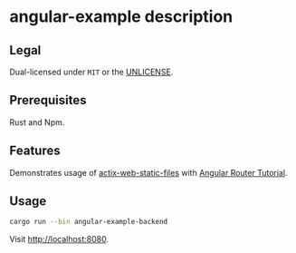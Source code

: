 # angular-example description

## Legal

Dual-licensed under `MIT` or the [UNLICENSE](http://unlicense.org/).

## Prerequisites

Rust and Npm.

## Features

Demonstrates usage of [actix-web-static-files](https://github.com/kilork/actix-web-static-files) with [Angular Router Tutorial](https://angular.io/guide/router-tutorial).
## Usage

```bash
cargo run --bin angular-example-backend
```

Visit <http://localhost:8080>.
